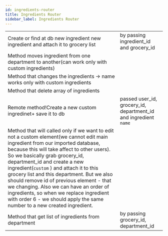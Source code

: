 ```yaml
---
id: ingredients-router
title: Ingredients Router
sidebar_label: Ingredients Router
---
```



|  |  |
|-----| --- |
| Create or find at db new ingredient new ingredient and attach it to grocery list | by passing ingredient\_id and grocery\_id |
| Method moves ingredient from one department to another\(can work only with custom ingredients\) |  |
| Method that changes the ingredients -&gt; name works only with custom ingredients |  |
| Method that delete array of ingredients |  |
| Remote method!Create a new custom ingredinet+ save it to db | passed user\_id, grocery\_id, department\_id and ingredient `name`   |
| Method that will called only if we want to edit not a custom element\(we cannot edit main ingredient from our imported database, because this will take affect to other users\). So we basically grab grocery\_id, department\_id and create a new ingredient\(`custom` \) and attach it to this grocery list and this department. But we also should remove id of previous element - that we changing. Also we can have an order of ingredients, so when we replace ingredient with order 6 - we should apply the same number to a new created ingredient. |  |
| Method that get list of ingredients from department | by passing grocery\_id, department\_id |
